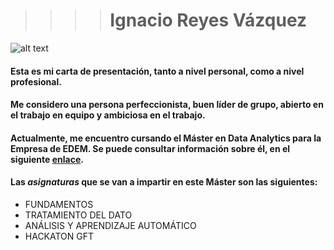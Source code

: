 >>>> # Ignacio Reyes Vázquez
![alt text](FotoCurriculum.jpeg)


#### Esta es mi carta de presentación, tanto a nivel personal, como a nivel profesional.

#### Me considero una persona perfeccionista, buen líder de grupo, abierto en el trabajo en equipo y ambiciosa en el trabajo.


#### Actualmente, me encuentro cursando el **Máster en Data Analytics** para la Empresa de EDEM. Se puede consultar información sobre él, en el siguiente [enlace](https://edem.eu/master-big-data-analytics/ "Tittle").

#### Las *asignaturas* que se van a impartir en este Máster son las siguientes:
- FUNDAMENTOS
- TRATAMIENTO DEL DATO
- ANÁLISIS Y APRENDIZAJE AUTOMÁTICO
- HACKATON GFT

